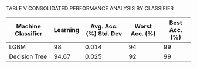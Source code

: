 TABLE V CONSOLIDATED PERFORMANCE ANALYSIS BY CLASSIFIER

| Machine Classifier   |   Learning |   Avg. Acc. (%) Std. Dev |   Worst Acc. (%) |   Best Acc. (%) |
|----------------------|------------|--------------------------|------------------|-----------------|
| LGBM                 |      98    |                    0.014 |               94 |              99 |
| Decision Tree        |      94.67 |                    0.025 |               92 |              99 |